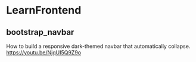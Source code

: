 # LearnFrontend
## bootstrap_navbar
How to build a responsive dark-themed navbar that automatically collapse.  https://youtu.be/NjqUI5Q9Z9o 
